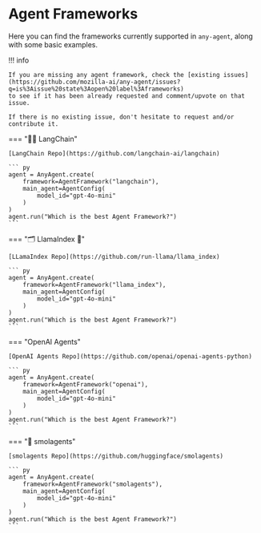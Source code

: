 # Agent Frameworks

Here you can find the frameworks currently supported in `any-agent`, along with some basic examples.

!!! info

    If you are missing any agent framework, check the [existing issues](https://github.com/mozilla-ai/any-agent/issues?q=is%3Aissue%20state%3Aopen%20label%3Aframeworks)
    to see if it has been already requested and comment/upvote on that issue.

    If there is no existing issue, don't hesitate to request and/or contribute it.

=== "🦜🔗 LangChain"

    [LangChain Repo](https://github.com/langchain-ai/langchain)

    ``` py
    agent = AnyAgent.create(
        framework=AgentFramework("langchain"),
        main_agent=AgentConfig(
            model_id="gpt-4o-mini"
        )
    )
    agent.run("Which is the best Agent Framework?")
    ```

=== "🗂️ LlamaIndex 🦙"

    [LLamaIndex Repo](https://github.com/run-llama/llama_index)

    ``` py
    agent = AnyAgent.create(
        framework=AgentFramework("llama_index"),
        main_agent=AgentConfig(
            model_id="gpt-4o-mini"
        )
    )
    agent.run("Which is the best Agent Framework?")
    ```

=== "OpenAI Agents"

    [OpenAI Agents Repo](https://github.com/openai/openai-agents-python)

    ``` py
    agent = AnyAgent.create(
        framework=AgentFramework("openai"),
        main_agent=AgentConfig(
            model_id="gpt-4o-mini"
        )
    )
    agent.run("Which is the best Agent Framework?")
    ```

=== "🤗 smolagents"

    [smolagents Repo](https://github.com/huggingface/smolagents)

    ``` py
    agent = AnyAgent.create(
        framework=AgentFramework("smolagents"),
        main_agent=AgentConfig(
            model_id="gpt-4o-mini"
        )
    )
    agent.run("Which is the best Agent Framework?")
    ```
